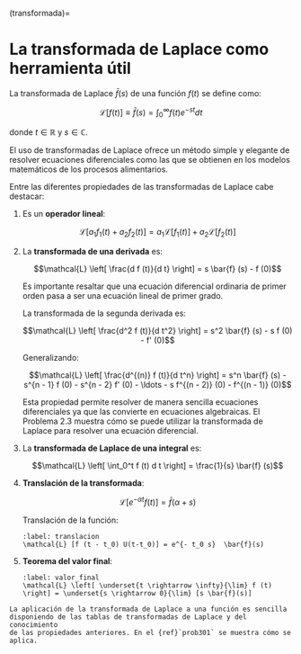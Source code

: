 (transformada)=
# La transformada de Laplace como herramienta útil

La transformada de Laplace $\bar{f} (s)$ de una función $f (t)$ se
define como:

$$\mathcal{L} [f (t)] \equiv \bar{f} (s) = \int_0^{\infty} f (t) e^{- s t} d
   t$$ 

donde $t \in \mathbb{R}$ y $s \in \mathbb{C}$.

El uso de transformadas de Laplace ofrece un método simple y elegante de
resolver ecuaciones diferenciales como las que se obtienen en los
modelos matemáticos de los procesos alimentarios.

Entre las diferentes propiedades de las transformadas de Laplace cabe
destacar:

1.  Es un **operador lineal**:

    $$\mathcal{L} [a_1 f_1 (t) + a_2 f_2 (t)] = a_1 \mathcal{L} [f_1 (t)] + a_2
         \mathcal{L} [f_2 (t)]$$

2.  La **transformada de una derivada** es:

    $$\mathcal{L} \left[ \frac{d f (t)}{d t} \right] = s \bar{f} (s) - f (0)$$
    
    Es importante resaltar que una ecuación diferencial ordinaria de
    primer orden pasa a ser una ecuación lineal de primer grado.

    La transformada de la segunda derivada es:
        
    $$\mathcal{L} \left[ \frac{d^2 f (t)}{d t^2} \right] = s^2  \bar{f} (s) - s
         f (0) - f' (0)$$ 
    
    Generalizando:
    
    $$\mathcal{L} \left[ \frac{d^{(n)} f (t)}{d t^n} \right] = s^n  \bar{f} (s)
         - s^{n - 1} f (0) - s^{n - 2} f' (0) - \ldots - s f^{(n - 2)} (0) - f^{(n
         - 1)} (0)$$

    Esta propiedad permite resolver de manera sencilla ecuaciones
    diferenciales ya que las convierte en ecuaciones algebraicas. El
    Problema 2.3 muestra cómo se puede utilizar la transformada de
    Laplace para resolver una ecuación diferencial.

3.  La **transformada de Laplace de una integral** es:

    $$\mathcal{L} \left[ \int_0^t f (t) d t \right] = \frac{1}{s} \bar{f} (s)$$

4.  **Translación de la transformada**:

    $$\mathcal{L} [e^{- \alpha t} f (t)] = \bar{f} (\alpha + s)$$
    
    Translación de la función:
        
    ```{math}
    :label: translacion
    \mathcal{L} [f (t - t_0) U(t-t_0)] = e^{- t_0 s}  \bar{f}(s)
    ```

5.  **Teorema del valor final**:

    ```{math}
    :label: valor_final
    \mathcal{L} \left[ \underset{t \rightarrow \infty}{\lim} f (t) \right] = \underset{s \rightarrow 0}{\lim} [s \bar{f}(s)]
    ```

```{admonition} Ejemplo
La aplicación de la transformada de Laplace a una función es sencilla
disponiendo de las tablas de transformadas de Laplace y del conocimiento
de las propiedades anteriores. En el {ref}`prob301` se muestra cómo se
aplica.
```
